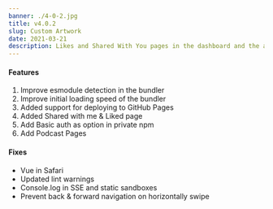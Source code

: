 ```yaml
---
banner: ./4-0-2.jpg
title: v4.0.2
slug: Custom Artwork
date: 2021-03-21
description: Likes and Shared With You pages in the dashboard and the ability to publish to GitHub Pages
---
```


#### Features

1. Improve esmodule detection in the bundler
2. Improve initial loading speed of the bundler
3. Added support for deploying to GitHub Pages
4. Added Shared with me & Liked page 
5. Add Basic auth as option in private npm 
6. Add Podcast Pages 



#### Fixes
- Vue in Safari 
- Updated lint warnings 
- Console.log in SSE and static sandboxes 
- Prevent back & forward navigation on horizontally swipe 
